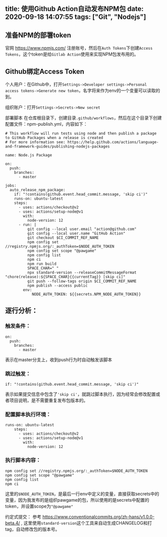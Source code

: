 title: 使用Github Action自动发布NPM包
date: 2020-09-18 14:07:55
tags: ["Git", "Nodejs"]
---
## 准备NPM的部署token
官网 https://www.npmjs.com/ 注册账号，然后在`Auth Tokens`下创建`Access Tokens`，这个token是给`Gitlab Action`使用来实现NPM包发布用的。

## Github绑定Access Token
个人用户：在Github中，打开`Settings->Developer settings->Personal access tokens->Generate new token`，名字将来作为env的一个变量可以读取的到。

组织账户：打开`Settings->Secrets->New secret`

部署脚本
在仓库根目录下，创建目录`.github/workflows`，然后在这个目录下创建配置文件：npm-publish.yml，内容如下：
<!-- more -->
```
# This workflow will run tests using node and then publish a package to GitHub Packages when a release is created
# For more information see: https://help.github.com/actions/language-and-framework-guides/publishing-nodejs-packages

name: Node.js Package

on:
  push:
    branches:
      - master

jobs:
  auto_release_npm_package:
    if: "!contains(github.event.head_commit.message, 'skip ci')"
    runs-on: ubuntu-latest
    steps:
      - uses: actions/checkout@v2
      - uses: actions/setup-node@v1
        with:
          node-version: 12
      - run: |
          git config --local user.email "action@github.com"
          git config --local user.name "GitHub Action"
          git checkout $CI_COMMIT_REF_NAME
          npm config set //registry.npmjs.org/:_authToken=$NODE_AUTH_TOKEN
          npm config set scope "@pawgame"
          npm config list
          npm ci
          npm run build
          SPACE_CHAR=" "
          npx standard-version --releaseCommitMessageFormat "chore(release):${SPACE_CHAR}{{currentTag}} [skip ci]"
          git push --follow-tags origin $CI_COMMIT_REF_NAME
          npm publish --access public
        env:
            NODE_AUTH_TOKEN: ${{secrets.NPM_NODE_AUTH_TOKEN}}
```
## 逐行分析：
### 触发条件：
```
on:
  push:
    branches:
      - master
```
表示在master分支上，收到push行为时自动触发该脚本

### 跳过触发：
```
if: "!contains(github.event.head_commit.message, 'skip ci')"
```
表示如果提交信息中包含了`'skip ci'`，就跳过脚本执行，因为经常会修改配置或者项目说明，是不需要重复发布包版本的。

### 配置脚本执行环境：
```
runs-on: ubuntu-latest
    steps:
      - uses: actions/checkout@v2
      - uses: actions/setup-node@v1
        with:
          node-version: 12
```

### 执行脚本内容：
```
npm config set //registry.npmjs.org/:_authToken=$NODE_AUTH_TOKEN
npm config set scope "@pawgame"
npm config list
npm ci
```
这里的`$NODE_AUTH_TOKEN`，是最后一行env中定义的变量，直接获取secrets中的变量，因为我发布的是组织pawgame的包，所以使用的是secrets中配置的token，并设置scope为`"@pawgame"`

约定式提交：
参考 https://www.conventionalcommits.org/zh-hans/v1.0.0-beta.4/ , 这里使用`standard-version`这个工具来自动生成CHANGELOG和打tag，自动修改包的版本号。
